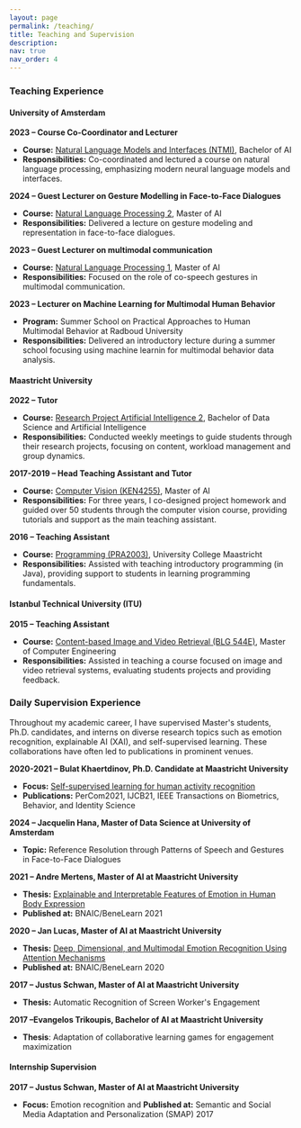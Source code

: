 ```yaml
---
layout: page
permalink: /teaching/
title: Teaching and Supervision
description: 
nav: true
nav_order: 4
---
```


### Teaching Experience

<!-- During my studies and work experiences, I have gained teaching experience across different cultures, disciplines, and institutions. -->

#### University of Amsterdam 
**2023 – Course Co-Coordinator and Lecturer**
- **Course:** [Natural Language Models and Interfaces (NTMI)](https://studiegids.uva.nl/xmlpages/page/2022-2023/zoek-vak/vak/98500), Bachelor of AI
- **Responsibilities:** Co-coordinated and lectured a course on natural language processing, emphasizing modern neural language models and interfaces.

**2024 – Guest Lecturer on Gesture Modelling in Face-to-Face Dialogues**
- **Course:** [Natural Language Processing 2](https://datanose.nl/Course/Manual/61608/Natural%20Language%20Processing%202/2017#), Master of AI
- **Responsibilities:** Delivered a lecture on gesture modeling and representation in face-to-face dialogues.

**2023 – Guest Lecturer on multimodal communication**
- **Course:** [Natural Language Processing 1](https://datanose.nl/Course/Manual/77344/Natural%20Language%20Processing%201/2019),  Master of AI
- **Responsibilities:** Focused on the role of co-speech gestures in multimodal communication.

**2023 – Lecturer on Machine Learning for Multimodal Human Behavior**
- **Program:** Summer School on Practical Approaches to Human Multimodal Behavior at Radboud University
- **Responsibilities:** Delivered an introductory lecture during a summer school focusing using machine learnin for multimodal behavior data analysis.



#### Maastricht University 

**2022 – Tutor**
- **Course:** [Research Project Artificial Intelligence 2](https://curriculum.maastrichtuniversity.nl/meta/487778/research-project-artificial-intelligence-2), Bachelor of Data Science and Artificial Intelligence
- **Responsibilities:** Conducted weekly meetings to guide students through their research projects, focusing on content, workload management and group dynamics.

**2017-2019 – Head Teaching Assistant and Tutor**
- **Course:** [Computer Vision (KEN4255)](https://curriculum.maastrichtuniversity.nl/meta/487056/computer-vision), Master of AI
- **Responsibilities:** For three years, I co-designed project homework and guided over 50 students through the computer vision course, providing tutorials and support as the main teaching assistant.

**2016 – Teaching Assistant**
- **Course:** [Programming (PRA2003)](https://curriculum.maastrichtuniversity.nl/meta/483664/introduction-programming), University College Maastricht
- **Responsibilities:** Assisted with teaching introductory programming (in Java), providing support to students in learning programming fundamentals.

#### Istanbul Technical University (ITU)

**2015 – Teaching Assistant**
- **Course:** [Content-based Image and Video Retrieval (BLG 544E)](https://ninova.itu.edu.tr/en/courses/institute-of-science-and-technology/2357/blg-544e/), Master of Computer Engineering
- **Responsibilities:** Assisted in teaching a course focused on image and video retrieval systems, evaluating students projects and providing feedback.

### Daily Supervision Experience

Throughout my academic career, I have supervised Master's students, Ph.D. candidates, and interns on diverse research topics such as emotion recognition, explainable AI (XAI), and self-supervised learning. These collaborations have often led to publications in prominent venues.

**2020-2021 – Bulat Khaertdinov, Ph.D. Candidate at Maastricht University**
- **Focus:** [Self-supervised learning for human activity recognition](https://esamghaleb.github.io/projects/06-HAR_Bulat/)
- **Publications:** PerCom2021, IJCB21, IEEE Transactions on Biometrics, Behavior, and Identity Science

**2024 – Jacquelin Hana, Master of Data Science at University of Amsterdam**
- **Topic:** Reference Resolution through Patterns of Speech and Gestures in Face-to-Face Dialogues

**2021 – Andre Mertens, Master of AI at Maastricht University**
- **Thesis:** [Explainable and Interpretable Features of Emotion in Human Body Expression](https://scholar.google.com/citations?view_op=view_citation&hl=en&user=TqP9GTsAAAAJ&sortby=pubdate&citation_for_view=TqP9GTsAAAAJ:Se3iqnhoufwC)
- **Published at:** BNAIC/BeneLearn 2021

**2020 – Jan Lucas, Master of AI at Maastricht University**
- **Thesis:** [Deep, Dimensional, and Multimodal Emotion Recognition Using Attention Mechanisms](https://scholar.google.com/citations?view_op=view_citation&hl=en&user=TqP9GTsAAAAJ&sortby=pubdate&citation_for_view=TqP9GTsAAAAJ:9yKSN-GCB0IC)
- **Published at:** BNAIC/BeneLearn 2020

**2017 – Justus Schwan, Master of AI at Maastricht University**
- **Thesis:** Automatic Recognition of Screen Worker's Engagement

**2017 –Evangelos Trikoupis, Bachelor of AI at Maastricht University**
- **Thesis**: Adaptation of collaborative learning games for engagement maximization


#### Internship Supervision

**2017 – Justus Schwan, Master of AI at Maastricht University**
- **Focus:** Emotion recognition and **Published at:** Semantic and Social Media Adaptation and Personalization (SMAP) 2017